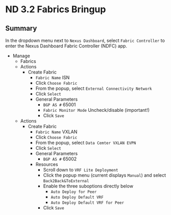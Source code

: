 # ND 3.2 Fabrics Bringup

## Summary

In the dropdown menu next to `Nexus Dashboard`, select `Fabric Controller`
to enter the Nexus Dashboard Fabric Controller (NDFC) app.

- Manage
  - Fabrics
  - Actions
    - Create Fabric
      - `Fabric Name` ISN
      - Click `Choose Fabric`
      - From the popup, select `External Connectivity Network`
      - Click `Select`
      - General Parameters
        - `BGP AS #` 65001
        - `Fabric Monitor Mode` Uncheck/disable (important!)
        - Click `Save`
  - Actions
    - Create Fabric
      - `Fabric Name` VXLAN
      - Click `Choose Fabric`
      - From the popup, select `Data Cemter VXLAN EVPN`
      - Click `Select`
      - General Parameters
        - `BGP AS #` 65002
      - Resources
        - Scroll down to `VRF Lite Deployment`
        - Click the popup menu (current displays `Manual`) and select `Back2Back&ToExternal`
        - Enable the three suboptions directly below
          - `Auto Deploy for Peer`
          - `Auto Deploy Default VRF`
          - `Auto Deploy Default VRF for Peer`
        - Click `Save`
